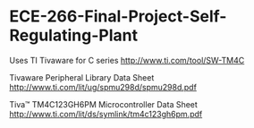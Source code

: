 # ECE-266-Final-Project-Self-Regulating-Plant

Uses TI Tivaware for C series 
http://www.ti.com/tool/SW-TM4C

Tivaware Peripheral Library Data Sheet
http://www.ti.com/lit/ug/spmu298d/spmu298d.pdf

Tiva™ TM4C123GH6PM Microcontroller Data Sheet
http://www.ti.com/lit/ds/symlink/tm4c123gh6pm.pdf
